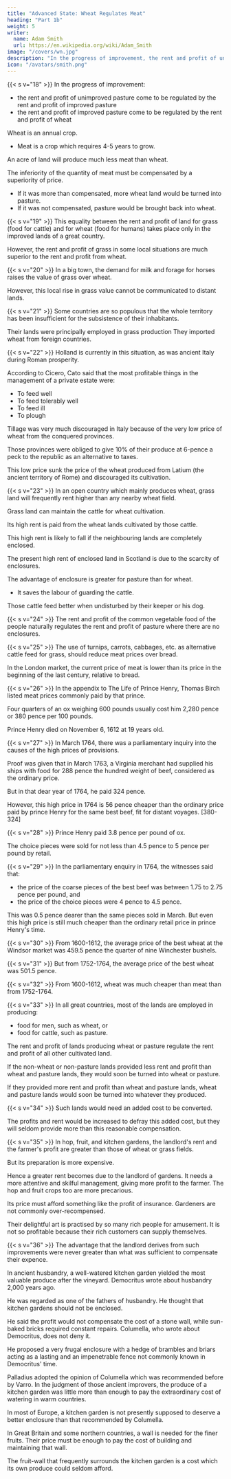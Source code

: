 ```yaml
---
title: "Advanced State: Wheat Regulates Meat"
heading: "Part 1b"
weight: 5
writer:
  name: Adam Smith
  url: https://en.wikipedia.org/wiki/Adam_Smith
image: "/covers/wn.jpg"
description: "In the progress of improvement, the rent and profit of unimproved pasture come to be regulated by the rent and profit of improved pasture"
icon: "/avatars/smith.png"
---
```



{{< s v="18" >}} In the progress of improvement:
- the rent and profit of unimproved pasture come to be regulated by the rent and profit of improved pasture
- the rent and profit of improved pasture come to be regulated by the rent and profit of wheat

Wheat is an annual crop.
- Meat is a crop which requires 4-5 years to grow.

An acre of land will produce much less meat than wheat.

The inferiority of the quantity of meat must be compensated by a superiority of price.
- If it was more than compensated, more wheat land would be turned into pasture.
- If it was not compensated, pasture would be brought back into wheat.


{{< s v="19" >}} This equality between the rent and profit of land for grass (food for cattle) and for wheat (food for humans) takes place only in the improved lands of a great country.

However, the rent and profit of grass in some local situations are much superior to the rent and profit from wheat.


{{< s v="20" >}} In a big town, the demand for milk and forage for horses raises the value of grass over wheat.

However, this local rise in grass value cannot be communicated to distant lands.


{{< s v="21" >}} Some countries are so populous that the whole territory has been insufficient for the subsistence of their inhabitants.

Their lands were principally employed in grass production
They imported wheat from foreign countries.


{{< s v="22" >}} Holland is currently in this situation, as was ancient Italy during Roman prosperity.

According to Cicero, Cato said that the most profitable things in the management of a private estate were:
- To feed well
- To feed tolerably well
- To feed ill
- To plough

Tillage was very much discouraged in Italy because of the very low price of wheat from the conquered provinces.

Those provinces were obliged to give 10% of their produce at 6-pence a peck to the republic as an alternative to taxes.

This low price sunk the price of the wheat produced from Latium (the ancient territory of Rome) and discouraged its cultivation.


{{< s v="23" >}} In an open country which mainly produces wheat, grass land will frequently rent higher than any nearby wheat field.

Grass land can maintain the cattle for wheat cultivation.

Its high rent is paid from the wheat lands cultivated by those cattle.

This high rent is likely to fall if the neighbouring lands are completely enclosed.

The present high rent of enclosed land in Scotland is due to the scarcity of enclosures.

The advantage of enclosure is greater for pasture than for wheat.
- It saves the labour of guarding the cattle.

Those cattle feed better when undisturbed by their keeper or his dog.


{{< s v="24" >}} The rent and profit of the common vegetable food of the people naturally regulates the rent and profit of pasture where there are no enclosures.


{{< s v="25" >}} The use of turnips, carrots, cabbages, etc. as alternative cattle feed for grass, should reduce meat prices over bread.

In the London market, the current price of meat is lower than its price in the beginning of the last century, relative to bread.


{{< s v="26" >}} In the appendix to The Life of Prince Henry, Thomas Birch listed meat prices commonly paid by that prince.


Four quarters of an ox weighing 600 pounds usually cost him 2,280 pence or 380 pence per 100 pounds.

Prince Henry died on November 6, 1612 at 19 years old.


{{< s v="27" >}} In March 1764, there was a parliamentary inquiry into the causes of the high prices of provisions.

Proof was given that in March 1763, a Virginia merchant had supplied his ships with food for 288 pence the hundred weight of beef, considered as the ordinary price.

But in that dear year of 1764, he paid 324 pence.

However, this high price in 1764 is 56 pence cheaper than the ordinary price paid by prince Henry for the same best beef, fit for distant voyages. [380-324]

{{< s v="28" >}} Prince Henry paid 3.8 pence per pound of ox.

The choice pieces were sold for not less than 4.5 pence to 5 pence per pound by retail.


{{< s v="29" >}} In the parliamentary enquiry in 1764, the witnesses said that:

- the price of the coarse pieces of the best beef was between 1.75 to 2.75 pence per pound, and
- the price of the choice pieces were 4 pence to 4.5 pence.

This was 0.5 pence dearer than the same pieces sold in March.
But even this high price is still much cheaper than the ordinary retail price in prince Henry's time.

{{< s v="30" >}} From 1600-1612, the average price of the best wheat at the Windsor market was 459.5 pence the quarter of nine Winchester bushels.

{{< s v="31" >}} But from 1752-1764, the average price of the best wheat was 501.5 pence.

{{< s v="32" >}} From 1600-1612, wheat was much cheaper than meat than from 1752-1764.

{{< s v="33" >}} In all great countries, most of the lands are employed in producing:
- food for men, such as wheat, or
- food for cattle, such as pasture.

The rent and profit of lands producing wheat or pasture regulate the rent and profit of all other cultivated land.

If the non-wheat or non-pasture lands provided less rent and profit than wheat and pasture lands, they would soon be turned into wheat or pasture.

If they provided more rent and profit than wheat and pasture lands, wheat and pasture lands would soon be turned into whatever they produced.

{{< s v="34" >}} Such lands would need an added cost to be converted.

The profits and rent would be increased to defray this added cost, but they will seldom provide more than this reasonable compensation.

{{< s v="35" >}} In hop, fruit, and kitchen gardens, the landlord's rent and the farmer's profit are greater than those of wheat or grass fields.

But its preparation is more expensive.

Hence a greater rent becomes due to the landlord of gardens.
It needs a more attentive and skilful management, giving more profit to the farmer.
The hop and fruit crops too are more precarious.

Its price must afford something like the profit of insurance.
Gardeners are not commonly over-recompensed.

Their delightful art is practised by so many rich people for amusement.
It is not so profitable because their rich customers can supply themselves.


{{< s v="36" >}} The advantage that the landlord derives from such improvements were never greater than what was sufficient to compensate their expence.

In ancient husbandry, a well-watered kitchen garden yielded the most valuable produce after the vineyard.
Democritus wrote about husbandry 2,000 years ago.

He was regarded as one of the fathers of husbandry.
He thought that kitchen gardens should not be enclosed.

He said the profit would not compensate the cost of a stone wall, while sun-baked bricks required constant repairs.
Columella, who wrote about Democritus, does not deny it.

He proposed a very frugal enclosure with a hedge of brambles and briars acting as a lasting and an impenetrable fence not commonly known in Democritus' time.

Palladius adopted the opinion of Columella which was recommended before by Varro.
In the judgment of those ancient improvers, the produce of a kitchen garden was little more than enough to pay the extraordinary cost of watering in warm countries.

In most of Europe, a kitchen garden is not presently supposed to deserve a better enclosure than that recommended by Columella.

In Great Britain and some northern countries, a wall is needed for the finer fruits.
Their price must be enough to pay the cost of building and maintaining that wall.

The fruit-wall that frequently surrounds the kitchen garden is a cost which its own produce could seldom afford.
